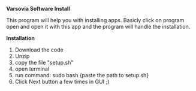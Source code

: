**Varsovia Software Install**

This program will help you with installing apps. Basicly click on program open and open it with this app and the program will handle the installation.

**Installation**
1. Download the code
2. Unzip
3. copy the file "setup.sh"
4. open terminal
5. run command: sudo bash {paste the path to setup.sh}
6. Click Next button a few times in GUI ;)
